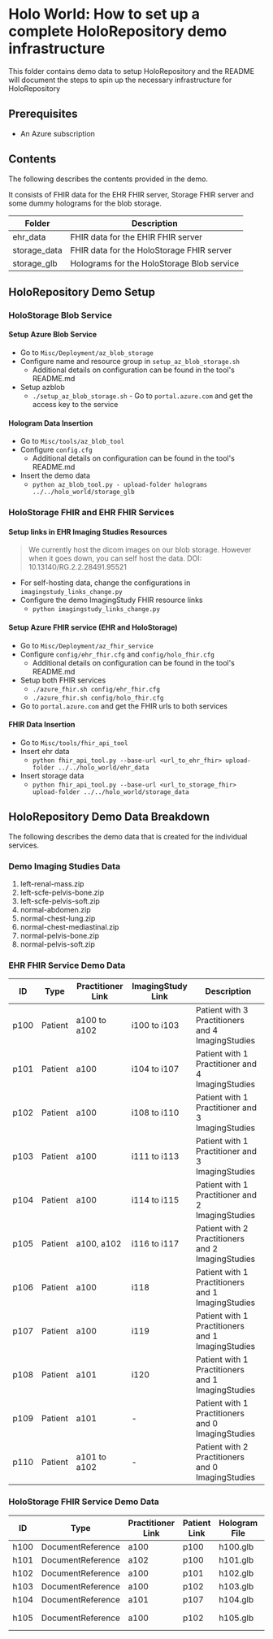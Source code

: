 # Holo World: How to set up a complete HoloRepository demo infrastructure
This folder contains demo data to setup HoloRepository and the README will document the steps to spin up the necessary infrastructure for HoloRepository

## Prerequisites
- An Azure subscription

## Contents
The following describes the contents provided in the demo.

It consists of FHIR data for the EHR FHIR server, Storage FHIR server and some dummy holograms for the blob storage.

| Folder       | Description                                |
|--------------|--------------------------------------------|
| ehr_data     | FHIR data for the EHIR FHIR server         |
| storage_data | FHIR data for the HoloStorage FHIR server  |
| storage_glb  | Holograms for the HoloStorage Blob service |

## HoloRepository Demo Setup
### HoloStorage Blob Service
#### Setup Azure Blob Service
- Go to `Misc/Deployment/az_blob_storage`
- Configure name and resource group in `setup_az_blob_storage.sh`
    - Additional details on configuration can be found in the tool's README.md
- Setup azblob
    - `./setup_az_blob_storage.sh` - Go to `portal.azure.com` and get the access key to the service

#### Hologram Data Insertion
- Go to `Misc/tools/az_blob_tool`
- Configure `config.cfg`
    - Additional details on configuration can be found in the tool's README.md
- Insert the demo data
    - `python az_blob_tool.py - upload-folder holograms ../../holo_world/storage_glb`

### HoloStorage FHIR and EHR FHIR Services
#### Setup links in EHR Imaging Studies Resources
> We currently host the dicom images on our blob storage. However when it goes down, you can self host the data. DOI: 10.13140/RG.2.2.28491.95521
- For self-hosting data, change the configurations in `imagingstudy_links_change.py`
- Configure the demo ImagingStudy FHIR resource links
    - `python imagingstudy_links_change.py`

#### Setup Azure FHIR service (EHR and HoloStorage)
- Go to `Misc/Deployment/az_fhir_service`
- Configure `config/ehr_fhir.cfg` and `config/holo_fhir.cfg`
    - Additional details on configuration can be found in the tool's README.md
- Setup both FHIR services
    - `./azure_fhir.sh config/ehr_fhir.cfg`
    - `./azure_fhir.sh config/holo_fhir.cfg`
- Go to `portal.azure.com` and get the FHIR urls to both services

#### FHIR Data Insertion
- Go to `Misc/tools/fhir_api_tool`
- Insert ehr data
    - `python fhir_api_tool.py --base-url <url_to_ehr_fhir> upload-folder ../../holo_world/ehr_data`
- Insert storage data
    - `python fhir_api_tool.py --base-url <url_to_storage_fhir> upload-folder ../../holo_world/storage_data`

## HoloRepository Demo Data Breakdown
The following describes the demo data that is created for the individual services.

### Demo Imaging Studies Data
1. left-renal-mass.zip
2. left-scfe-pelvis-bone.zip
3. left-scfe-pelvis-soft.zip
4. normal-abdomen.zip
5. normal-chest-lung.zip
6. normal-chest-mediastinal.zip
7. normal-pelvis-bone.zip
8. normal-pelvis-soft.zip

### EHR FHIR Service Demo Data
| ID   | Type    | Practitioner Link | ImagingStudy Link | Description                                       |
|------|---------|-------------------|-------------------|---------------------------------------------------|
| p100 | Patient | a100 to a102      | i100 to i103      | Patient with 3 Practitioners and 4 ImagingStudies |
| p101 | Patient | a100              | i104 to i107      | Patient with 1 Practitioner and 4 ImagingStudies  |
| p102 | Patient | a100              | i108 to i110      | Patient with 1 Practitioner and 3 ImagingStudies  |
| p103 | Patient | a100              | i111 to i113      | Patient with 1 Practitioner and 3 ImagingStudies  |
| p104 | Patient | a100              | i114 to i115      | Patient with 1 Practitioner and 2 ImagingStudies  |
| p105 | Patient | a100, a102        | i116 to i117      | Patient with 2 Practitioners and 2 ImagingStudies |
| p106 | Patient | a100              | i118              | Patient with 1 Practitioners and 1 ImagingStudies |
| p107 | Patient | a100              | i119              | Patient with 1 Practitioners and 1 ImagingStudies |
| p108 | Patient | a101              | i120              | Patient with 1 Practitioners and 1 ImagingStudies |
| p109 | Patient | a101              | -                 | Patient with 1 Practitioners and 0 ImagingStudies |
| p110 | Patient | a101 to a102      | -                 | Patient with 2 Practitioners and 0 ImagingStudies |

### HoloStorage FHIR Service Demo Data
| ID   | Type              | Practitioner Link | Patient Link | Hologram File | Description      |
|------|-------------------|-------------------|--------------|---------------|------------------|
| h100 | DocumentReference | a100              | p100         | h100.glb      | Ribcage          |
| h101 | DocumentReference | a102              | p100         | h101.glb      | Lungs            |
| h102 | DocumentReference | a100              | p101         | h102.glb      | Abdomen          |
| h103 | DocumentReference | a100              | p102         | h103.glb      | Pelvis           |
| h104 | DocumentReference | a101              | p107         | h104.glb      | Airways          |
| h105 | DocumentReference | a100              | p102         | h105.glb      | Left-Scfe-Pelvis |

